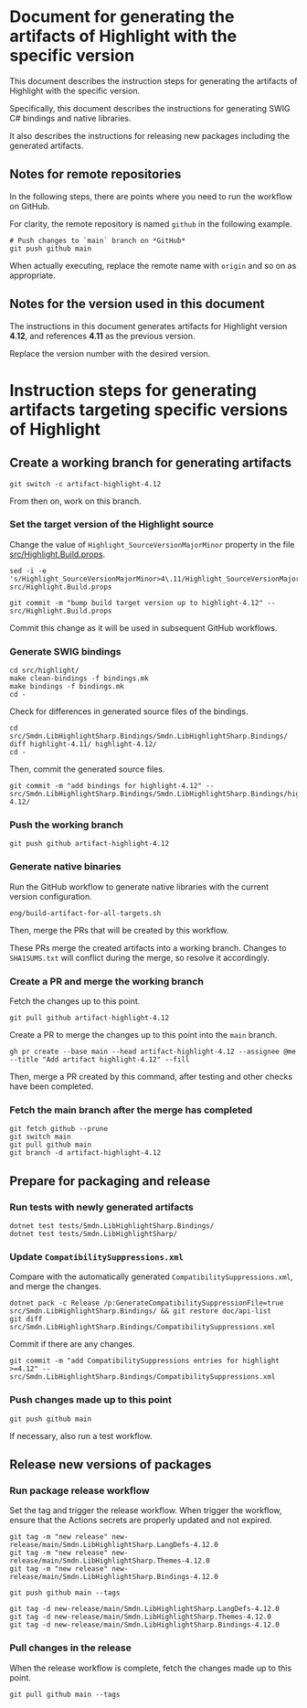 # Document for generating the artifacts of Highlight with the specific version
This document describes the instruction steps for generating the artifacts of Highlight with the specific version.

Specifically, this document describes the instructions for generating SWIG C# bindings and native libraries.

It also describes the instructions for releasing new packages including the generated artifacts.

## Notes for remote repositories
In the following steps, there are points where you need to run the workflow on GitHub.

For clarity, the remote repository is named `github` in the following example.

```
# Push changes to `main` branch on *GitHub*
git push github main
```

When actually executing, replace the remote name with `origin` and so on as appropriate.

## Notes for the version used in this document
The instructions in this document generates artifacts for Highlight version **4.12**, and references **4.11** as the previous version.

Replace the version number with the desired version.

# Instruction steps for generating artifacts targeting specific versions of Highlight

## Create a working branch for generating artifacts
```
git switch -c artifact-highlight-4.12
```

From then on, work on this branch.

### Set the target version of the Highlight source
Change the value of `Highlight_SourceVersionMajorMinor` property in the file [src/Highlight.Build.props](../../src/Highlight.Build.props).

```
sed -i -e 's/Highlight_SourceVersionMajorMinor>4\.11/Highlight_SourceVersionMajorMinor>4\.12/g' src/Highlight.Build.props

git commit -m "bump build target version up to highlight-4.12" -- src/Highlight.Build.props
```

Commit this change as it will be used in subsequent GitHub workflows.

### Generate SWIG bindings
```
cd src/highlight/
make clean-bindings -f bindings.mk
make bindings -f bindings.mk
cd -
```

Check for differences in generated source files of the bindings.

```
cd src/Smdn.LibHighlightSharp.Bindings/Smdn.LibHighlightSharp.Bindings/
diff highlight-4.11/ highlight-4.12/
cd -
```

Then, commit the generated source files.

```
git commit -m "add bindings for highlight-4.12" -- src/Smdn.LibHighlightSharp.Bindings/Smdn.LibHighlightSharp.Bindings/highlight-4.12/
```

### Push the working branch
```
git push github artifact-highlight-4.12
```

### Generate native binaries
Run the GitHub workflow to generate native libraries with the current version configuration.

```
eng/build-artifact-for-all-targets.sh
```

Then, merge the PRs that will be created by this workflow.

These PRs merge the created artifacts into a working branch. Changes to `SHA1SUMS.txt` will conflict during the merge, so resolve it accordingly.

### Create a PR and merge the working branch
Fetch the changes up to this point.

```
git pull github artifact-highlight-4.12
```

Create a PR to merge the changes up to this point into the `main` branch.

```
gh pr create --base main --head artifact-highlight-4.12 --assignee @me --title "Add artifact highlight-4.12" --fill
```

Then, merge a PR created by this command, after testing and other checks have been completed.

### Fetch the main branch after the merge has completed
```
git fetch github --prune
git switch main
git pull github main
git branch -d artifact-highlight-4.12
```

## Prepare for packaging and release

### Run tests with newly generated artifacts
```
dotnet test tests/Smdn.LibHighlightSharp.Bindings/
dotnet test tests/Smdn.LibHighlightSharp/
```

### Update `CompatibilitySuppressions.xml`
Compare with the automatically generated `CompatibilitySuppressions.xml`, and merge the changes.

```
dotnet pack -c Release /p:GenerateCompatibilitySuppressionFile=true src/Smdn.LibHighlightSharp.Bindings/ && git restore doc/api-list
git diff src/Smdn.LibHighlightSharp.Bindings/CompatibilitySuppressions.xml
```

Commit if there are any changes.

```
git commit -m "add CompatibilitySuppressions entries for highlight >=4.12" -- src/Smdn.LibHighlightSharp.Bindings/CompatibilitySuppressions.xml
```

### Push changes made up to this point
```
git push github main
```

If necessary, also run a test workflow.

## Release new versions of packages

### Run package release workflow

Set the tag and trigger the release workflow. When trigger the workflow, ensure that the Actions secrets are properly updated and not expired.

```
git tag -m "new release" new-release/main/Smdn.LibHighlightSharp.LangDefs-4.12.0
git tag -m "new release" new-release/main/Smdn.LibHighlightSharp.Themes-4.12.0
git tag -m "new release" new-release/main/Smdn.LibHighlightSharp.Bindings-4.12.0

git push github main --tags

git tag -d new-release/main/Smdn.LibHighlightSharp.LangDefs-4.12.0
git tag -d new-release/main/Smdn.LibHighlightSharp.Themes-4.12.0
git tag -d new-release/main/Smdn.LibHighlightSharp.Bindings-4.12.0
```

### Pull changes in the release
When the release workflow is complete, fetch the changes made up to this point.

```
git pull github main --tags
```
